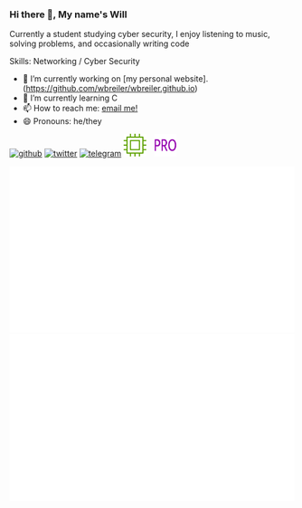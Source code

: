 ### Hi there 👋, My name's Will
Currently a student studying cyber security, I enjoy listening to music, solving problems, and occasionally writing code

Skills: Networking / Cyber Security

- 🔭 I’m currently working on [my personal website].(https://github.com/wbreiler/wbreiler.github.io) 
- 🌱 I’m currently learning C 
- 📫 How to reach me: [email me!](mailto:will.breiler@wbreiler.me) 
- 😄 Pronouns: he/they 


[<img src='https://cdn.jsdelivr.net/npm/simple-icons@3.0.1/icons/github.svg' alt='github' height='40'>](https://github.com/wbreiler)  [<img src='https://cdn.jsdelivr.net/npm/simple-icons@3.0.1/icons/twitter.svg' alt='twitter' height='40'>](https://twitter.com/wbreiler)  [<img src='https://cdn.jsdelivr.net/npm/simple-icons@3.0.1/icons/telegram.svg' alt='telegram' height='40'>](https://t.me/wbreiler) <a href='https://docs.github.com/en/developers'><img src='https://raw.githubusercontent.com/acervenky/animated-github-badges/master/assets/devbadge.gif' width='40' height='40'></a> <a href='https://github.com/pricing'><img src='https://raw.githubusercontent.com/acervenky/animated-github-badges/master/assets/pro.gif' width='40' height='40'></a> 

![](https://github.com/wbreiler/monke/blob/master/generated/overview.svg)
![](https://github.com/wbreiler/monke/blob/master/generated/languages.svg)
